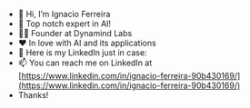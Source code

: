 - 👋 Hi, I’m Ignacio Ferreira
- 🧠 Top notch expert in AI!
- 👨‍💼 Founder at Dynamind Labs
- ❤️ In love with AI and its applications
- 🔗 Here is my LinkedIn just in case:
- 📫 You can reach me on LinkedIn at [https://www.linkedin.com/in/ignacio-ferreira-90b430169/](https://www.linkedin.com/in/ignacio-ferreira-90b430169/)
- Thanks!

<!---
ignacio-ferreira-dev/ignacio-ferreira-dev is a ✨ special ✨ repository because its `README.md` (this file) appears on your GitHub profile.
You can click the Preview link to take a look at your changes.
--->
